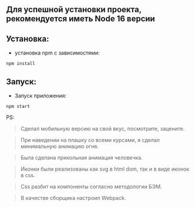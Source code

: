 ## Для успешной установки проекта, рекомендуется иметь Node 16 версии

## Установка:
- установка npm с зависимостями:
```
npm install
```

## Запуск:
- Запуск приложения:
```
npm start
```

PS: 
> Сделал мобильную версию на свой вкус, посмотрите, зацените.

> При наведении на плашку со всеми курсами, я сделал минимальную анимацию огня.

> Была сделана прикольная анимация человечка.

> Иконки были реализованы как svg в html dom, так и в виде иконок в css.

> Css разбит на компоненты согласно методологии БЭМ.

> В качестве сборщика настроил Webpack.
